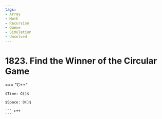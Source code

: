```yaml
---
tags:
- Array
- Math
- Recursion
- Queue
- Simulation
- Unsolved
---
```



# 1823. Find the Winner of the Circular Game

=== "C++"

    $Time: O()$

    $Space: O()$

    ``` c++
    ```